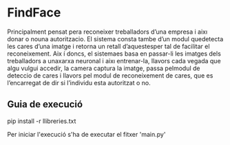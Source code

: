 # FindFace

Principalment pensat pera reconeixer treballadors d’una empresa i aixı donar o nouna autoritzacio.  El sistema consta tambe d’un modul quedetecta les cares d’una imatge i retorna un retall d’aquestesper tal de facilitar el reconeixement. Aix ́ı doncs, el sistemaes  basa  en  passar-li  les  imatges  dels  treballadors  a  unaxarxa neuronal i aixı entrenar-la, llavors cada vegada que algu vulgui accedir, la camera captura la imatge, passa pelmodul de deteccio de cares i llavors pel modul de reconeixement de cares, que es l’encarregat de dir si l’individu esta autoritzat o no.

## Guia de execució

pip install -r llibreries.txt

Per iniciar l'execució s'ha de executar el fitxer 'main.py'
